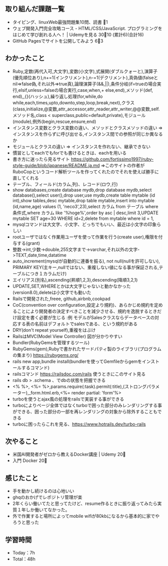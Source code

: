 ## 取り組んだ課題一覧

- タイピング、linuxWeb最強問題集10問、読書 :tomato:1
- ウェブ開発入門完全攻略コース - HTML/CSS/JavaScript. プログラミングをはじめて学び創れる人へ！ | Udemyを見る 30:tomato:10 (累計6)(合計16)
- GitHub Pagesでサイトを公開してみよう 6:tomato:3

## わかったこと

- Ruby,定数(再代入可,大文字),変数(小文字),式展開(ダブルクォーと),演算子(優先順位あり),n+=1(インクリメント),n-=1(デクリメント),真偽値(falseとnil=>false偽,それ以外=>true真),論理演算子(&&,||),条件分岐(if=trueの場合実行,elsif,unless=falseの場合実行,case,when,+ else,end),メソッド(def, end),[](配列),{}(ハッシュ),繰り返し処理(for,while,do while,each,times,upto,downto,step,loop,break,next),クラス(class,initialize,@変数,attr_accessor,attr_reader,attr_writer,@@変数,self.メソッド名,class < superclass,public=default,private),モジュール(module),例外(begin,rescue,ensure,end)
- インスタンス変数とクラス変数の違い、メソッドとクラスメソッドの違い => インスタンスを作らずに呼び出せる,インスタンス間での参照が同じか異なるか
- モジュールとクラスの違い => インスタンスを作れない、継承できない
- 慣習としてeachでもforでも書けるときは、eachを用いる
- 書き方に迷ったら見るサイト <https://github.com/fortissimo1997/ruby-style-guide/blob/japanese/README.ja.md> =>このサイトの作者がRuboCopというコード解析ツールを作ってくれたのでそれを使えば勝手に直してくれる
- テーブル、フィールド(カラム,列)、レコード(ロウ,行)
- show databases,create database mydb,drop database mydb,select database(),select user(),drop user,use mydb,create table mytable (id int),show tables,desc mytable,drop table mytable,insert into mytable (id,name,age) values (1, 'neco3',23),select カラム from テーブル where 条件式,where カラム like '%hoge%',order by asc | desc,limit 3,UPDATE mytable SET age=30 WHERE id=2,delete from mytable where id = 1,
- mysqlコマンドは大文字、小文字、どっちでもいい、最近は小文字の印象らしい
- rootユーザではなく作業用ユーザを使って作業を行う(create user),権限を付与する(grant)
- 整数->int,少数->double,255文字まで->varchar,それ以外の文字->TEXT,date,time,datatime
- auto_increment(mysqlが自動的に連番を振る), not null(nullを許可しない), PRIMARY KEY(主キー,nullではない、重複しない値になる事が保証される,テーブルにつき１カラムだけ)
- エイリアス(別名),ascending(昇順1,2,3),descending(降順3,2,1)
- UPDATE,SET,WHEREとかは大文字じゃないと動かなかった(version8.0),deleteは小文字でも動いた
- Railsで開発された,freee, github,airbnb,cookpad
- CoC(convention over configuration,設定より規約)、あらかじめ規約を定めることにより開発者の決定すべきことを減少させる、規約を逸脱するときだけ設定を書く必要が生じる :例 モデルがSalesクラスならデータベースの対応する表の名前はデフォルトでsalesである、という規約がある
- DRY(don't repeat yourself),重複をはぶけ
- RailsはMVC(Model View Controller) 図が分かりやすい
- Bundler(RubyGemsを管理するツール)
- RubyGems(gem),Rubyで書かれたサードパティ製のライブラリ(プログラムの集まり) https://rubygems.org/
- rails new app,bundle install(bundlerを使ってGemfileからgemをインストールするコマンド)
- railsコマンド <https://railsdoc.com/rails> 使うときにこのサイト見る
- rails db > .schema  、でdbの状態を把握できる
- <% %>, <%= %>,params.require(:task).permit(:title),(ストロングパラメーター),_form.html.erb,<%= render partial: 'form'%>
- turboを使うとajax風の処理をrailsで実装する事ができる
- turboによりページ全体ではなくturboで囲った部分のみレンダリングする事ができる、囲った部分の一部を再レンダリングの対象から除外することもできる
- turboに困ったらこれを見る、<https://www.hotrails.dev/turbo-rails>

## 次やること

- 米国AI開発者がゼロから教えるDocker講座 | Udemy 20:tomato:
- 入門 Docker 20:tomato:

## 感じたこと

- 手を動かし続けるのは心地いい
- ghqのおかげでレポジトリ管理が楽
- 2年くらい働いてたと思ってたけど、resume作るときに振り返ってみたら実質１年しか働いてなかった。
- 外で作業すると場所によってmobile wifiが80kbになるから基本的に家でやろうと思った

## 学習時間

- Today：7h
- Total：48h
